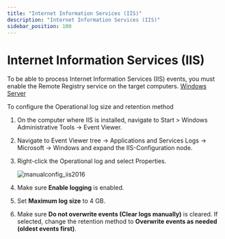 ```yaml
---
title: "Internet Information Services (IIS)"
description: "Internet Information Services (IIS)"
sidebar_position: 100
---
```


# Internet Information Services (IIS)

To be able to process Internet Information Services (IIS) events, you must enable the Remote
Registry service on the target computers. [Windows Server](/docs/auditor/10.8/configuration/windowsserver/overview.md)

To configure the Operational log size and retention method

1. On the computer where IIS is installed, navigate to Start > Windows Administrative Tools → Event
   Viewer.
2. Navigate to Event Viewer tree → Applications and Services Logs → Microsoft → Windows and expand
   the IIS-Configuration node.
3. Right-click the Operational log and select Properties.

    ![manualconfig_iis2016](/images/auditor/10.7/configuration/windowsserver/manualconfig_iis2016.webp)

4. Make sure **Enable logging** is enabled.
5. Set **Maximum log size** to 4 GB.
6. Make sure **Do not overwrite events (Clear logs manually)** is cleared. If selected, change the
   retention method to **Overwrite events as needed (oldest events first)**.
